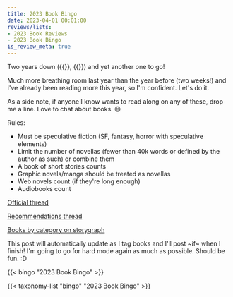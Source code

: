 ```yaml
---
title: 2023 Book Bingo
date: 2023-04-01 00:01:00
reviews/lists:
- 2023 Book Reviews
- 2023 Book Bingo
is_review_meta: true
---
```

Two years down ({{<crosslink text="2021" title="2021 Book Bingo">}}, {{<crosslink text="2022" title="2022 Book Bingo">}}) and yet another one to go!

Much more breathing room last year than the year before (two weeks!) and I've already been reading more this year, so I'm confident. Let's do it. 

As a side note, if anyone I know wants to read along on any of these, drop me a line. Love to chat about books. :smile: 

Rules:
- Must be speculative fiction (SF, fantasy, horror with speculative elements)
- Limit the number of novellas (fewer than 40k words or defined by the author as such) or combine them
- A book of short stories counts
- Graphic novels/manga should be treated as novellas
- Web novels count (if they're long enough)
- Audiobooks count

[Official thread](https://old.reddit.com/r/Fantasy/comments/128oxqt/official_rfantasy_2023_book_bingo_challenge/)

[Recommendations thread](https://www.reddit.com/r/Fantasy/comments/128ozc6/the_2023_rfantasy_bingo_recommendations_list/)

[Books by category on storygraph](https://app.thestorygraph.com/reading_challenges/a39cd0c8-55c1-4102-9dcc-0fc5f1d7ae47?redirect=true)

This post will automatically update as I tag books and I'll post ~if~ when I finish! I'm going to go for hard mode again as much as possible. Should be fun. :D

{{< bingo "2023 Book Bingo" >}}

{{< taxonomy-list "bingo" "2023 Book Bingo" >}}